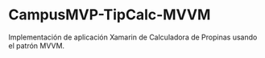 # CampusMVP-TipCalc-MVVM
Implementación de aplicación Xamarin de Calculadora de Propinas usando el patrón MVVM.
